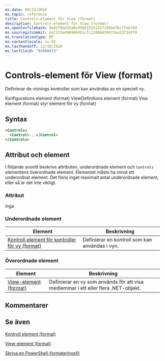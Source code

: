 ```yaml
---
ms.date: 09/13/2016
ms.topic: reference
title: Controls-element för View (format)
description: Controls-element för View (format)
ms.openlocfilehash: 0e41f9ad35a0c45b615251417198a47bc7feb760
ms.sourcegitcommit: ba7315a496986451cfc1296b659d73ea2373d3f0
ms.translationtype: MT
ms.contentlocale: sv-SE
ms.lasthandoff: 12/10/2020
ms.locfileid: "92668073"
---
```

# <a name="controls-element-for-view-format"></a>Controls-element för View (format)

Definierar de visnings kontroller som kan användas av en speciell vy.

Konfigurations element (format) ViewDefinitions element (format) Visa element (format) styr element för vy (format)

## <a name="syntax"></a>Syntax

```xml
<Controls>
  <Control>...</Control>
</Controls>
```

## <a name="attributes-and-elements"></a>Attribut och element

I följande avsnitt beskrivs attributen, underordnade element och `Controls` elementens överordnade element. Elementet måste ha minst ett underordnat element. Det finns inget maximalt antal underordnade element, eller så är det inte viktigt.

### <a name="attributes"></a>Attribut

Inga.

### <a name="child-elements"></a>Underordnade element

|Element|Beskrivning|
|-------------|-----------------|
|[Kontroll element för kontroller för vy (format)](./control-element-for-controls-for-view-format.md)|Definierar en kontroll som kan användas i vyn.|

### <a name="parent-elements"></a>Överordnade element

|Element|Beskrivning|
|-------------|-----------------|
|[View-element (format)](./view-element-format.md)|Definierar en vy som används för att visa medlemmar i ett eller flera .NET-objekt.|

## <a name="remarks"></a>Kommentarer

## <a name="see-also"></a>Se även

[Kontroll element (format)](./control-element-for-controls-for-view-format.md)

[View-element (format)](./view-element-format.md)

[Skriva en PowerShell-formateringsfil](./writing-a-powershell-formatting-file.md)
